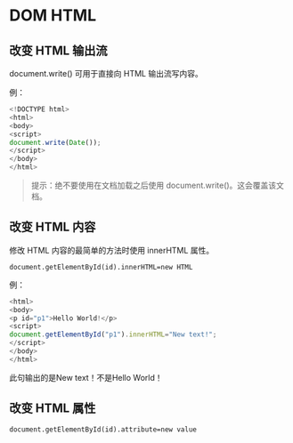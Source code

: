 # DOM HTML

## 改变 HTML 输出流

document.write() 可用于直接向 HTML 输出流写内容。

例：

```javascript
<!DOCTYPE html>
<html>
<body>
<script>
document.write(Date());
</script>
</body>
</html>
```

> 提示：绝不要使用在文档加载之后使用 document.write()。这会覆盖该文档。

## 改变 HTML 内容

修改 HTML 内容的最简单的方法时使用 innerHTML 属性。	
	
```
document.getElementById(id).innerHTML=new HTML
```	
		   
例：

```javascript			
<html>
<body>
<p id="p1">Hello World!</p>
<script>
document.getElementById("p1").innerHTML="New text!";
</script>
</body>
</html>
```	
		
此句输出的是New text！不是Hello World！

## 改变 HTML 属性

```
document.getElementById(id).attribute=new value
```
